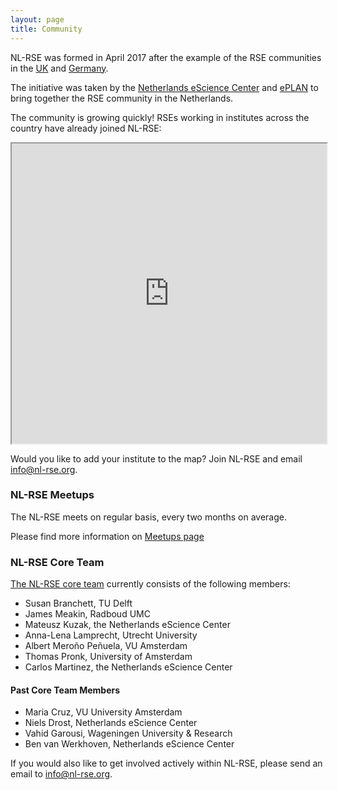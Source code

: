 ```yaml
---
layout: page
title: Community
---
```


NL-RSE was formed in April 2017 after the example of the RSE communities in the [UK](http://rse.ac.uk) and [Germany](http://www.de-rse.org/en/). 

The initiative was taken by the [Netherlands eScience Center](http://www.esciencecenter.nl)
and [ePLAN](https://escience-platform.nl/) to bring together the RSE community in the Netherlands.

The community is growing quickly! RSEs working in institutes across the country have already joined NL-RSE:

<iframe src="https://www.google.com/maps/d/u/0/embed?mid=1aUxqqQcyzor_syAkXlB7Yyw8F2eKx6U3" width="100%" height="480"></iframe>

Would you like to add your institute to the map? Join NL-RSE and email info@nl-rse.org.

### NL-RSE Meetups

The NL-RSE meets on regular basis, every two months on average.

Please find more information on [Meetups page](meetups.html)

### NL-RSE Core Team

[The NL-RSE core team](core-team.html) currently consists of the following members:

* Susan Branchett, TU Delft  
* James Meakin, Radboud UMC  
* Mateusz Kuzak, the Netherlands eScience Center
* Anna-Lena Lamprecht, Utrecht University
* Albert Meroño Peñuela, VU Amsterdam
* Thomas Pronk, University of Amsterdam
* Carlos Martinez, the Netherlands eScience Center

#### Past Core Team Members

* Maria Cruz, VU University Amsterdam
* Niels Drost, Netherlands eScience Center
* Vahid Garousi, Wageningen University & Research
* Ben van Werkhoven, Netherlands eScience Center 

If you would also like to get involved actively within NL-RSE, please send an email to info@nl-rse.org.

